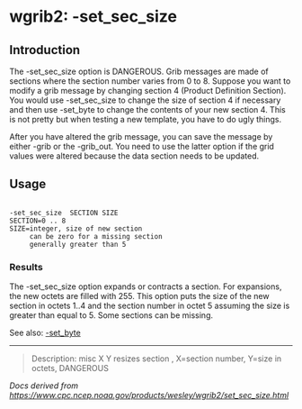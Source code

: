 # wgrib2: -set_sec_size

## Introduction

The -set_sec_size option is DANGEROUS.
Grib messages are made of sections where the section number varies from
0 to 8. Suppose you want to modify a grib message by changing
section 4 (Product Definition Section). You would
use -set_sec_size to change the size of section 4
if necessary and then use -set_byte to change the contents
of your new section 4. This is not pretty but when testing a new template,
you have to do ugly things.

After you have altered the grib message, you can save the
message by either -grib or
the -grib_out. You need to use
the latter option if the grid values were altered because the
data section needs to be updated.

## Usage

```

-set_sec_size  SECTION SIZE
SECTION=0 .. 8
SIZE=integer, size of new section
     can be zero for a missing section
     generally greater than 5

```

### Results

The -set_sec_size option expands
or contracts a section. For expansions, the new octets
are filled with 255. This option puts the size of the
new section in octets 1..4 and the section number in octet 5
assuming the size is greater than equal to 5. Some
sections can be missing.

See also:
[-set_byte](set_byte.html)

---

> Description: misc X Y resizes section , X=section number, Y=size in octets, DANGEROUS

_Docs derived from <https://www.cpc.ncep.noaa.gov/products/wesley/wgrib2/set_sec_size.html>_

